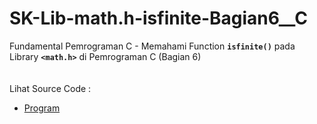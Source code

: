 # SK-Lib-math.h-isfinite-Bagian6__C
Fundamental Pemrograman C - Memahami Function <code><b>isfinite()</b></code> pada Library <code><b>&lt;math.h></b></code> di Pemrograman C (Bagian 6)<br><br>
<img src=""><br><br>
Lihat Source Code : <br>
- <a href="">Program</a>
